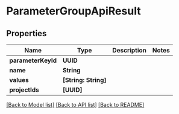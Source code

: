 # ParameterGroupApiResult

## Properties
Name | Type | Description | Notes
------------ | ------------- | ------------- | -------------
**parameterKeyId** | **UUID** |  | 
**name** | **String** |  | 
**values** | **[String: String]** |  | 
**projectIds** | **[UUID]** |  | 

[[Back to Model list]](../README.md#documentation-for-models) [[Back to API list]](../README.md#documentation-for-api-endpoints) [[Back to README]](../README.md)


